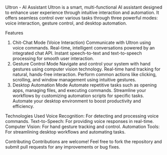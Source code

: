 Ultron - AI Assistant
Ultron is a smart, multi-functional AI assistant designed to enhance user experience through intuitive interaction and automation. It offers seamless control over various tasks through three powerful modes: voice interaction, gesture control, and desktop automation.

Features
1. Chit-Chat Mode (Voice Interaction)
Communicate with Ultron using voice commands.
Real-time, intelligent conversations powered by an integrated chat API.
Instant speech-to-text and text-to-speech processing for smooth user interaction.
2. Gesture Control Mode
Navigate and control your system with hand gestures using computer vision technology.
Real-time hand tracking for natural, hands-free interaction.
Perform common actions like clicking, scrolling, and window management using intuitive gestures.
3. Desktop Automation Mode
Automate repetitive tasks such as opening apps, managing files, and executing commands.
Streamline your workflows by customizing automation scripts for specific tasks.
Automate your desktop environment to boost productivity and efficiency.

Technologies Used
Voice Recognition: For detecting and processing voice commands.
Text-to-Speech: For providing voice responses in real-time.
Computer Vision: For hand gesture tracking and control.
Automation Tools: For streamlining desktop workflows and automating tasks.

Contributing
Contributions are welcome! Feel free to fork the repository and submit pull requests for any improvements or bug fixes.
